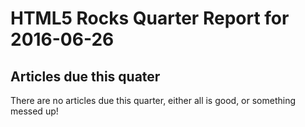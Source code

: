 HTML5 Rocks Quarter Report for 2016-06-26
=========================================

Articles due this quater
------------------------

There are no articles due this quarter, either all is good, or something messed up!

